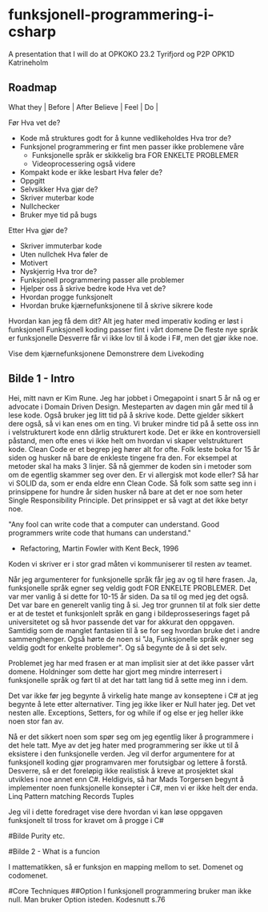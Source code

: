 # funksjonell-programmering-i-csharp
A presentation that I will do at OPKOKO 23.2 Tyrifjord og P2P OPK1D Katrineholm

## Roadmap

What they | Before | After
Believe   |
Feel      |
Do        |         

Før
Hva vet de?
  * Kode må struktures godt for å kunne vedlikeholdes
Hva tror de?
  * Funksjonel programmering er fint men passer ikke problemene våre
    * Funksjonelle språk er skikkelig bra FOR ENKELTE PROBLEMER
    * Videoprocessering også videre
  * Kompakt kode er ikke lesbart
Hva føler de?
 * Oppgitt
 * Selvsikker
Hva gjør de?
  * Skriver muterbar kode
  * Nullchecker
  * Bruker mye tid på bugs

Etter
Hva gjør de?
  * Skriver immuterbar kode
  * Uten nullchek
Hva føler de
  * Motivert
  * Nyskjerrig
Hva tror de?
  * Funksjonell programmering passer alle problemer
  * Hjelper oss å skrive bedre kode
Hva vet de?
  * Hvordan progge funksjonelt
  * Hvordan bruke kjærnefunksjonene til å skrive sikrere kode

Hvordan kan jeg få dem dit?
Alt jeg hater med imperativ koding er løst i funksjonell
Funksjonell koding passer fint i vårt domene
De fleste nye språk er funksjonelle
Desverre får vi ikke lov til å kode i F#, men det gjør ikke noe.

Vise dem kjærnefunksjonene
Demonstrere dem
Livekoding


## Bilde 1 - Intro
Hei, mitt navn er Kim Rune. Jeg har jobbet i Omegapoint i snart 5 år nå og er advocate i Domain Driven Design.
Mesteparten av dagen min går med til å lese kode. Også bruker jeg litt tid på å skrive kode. Dette gjelder sikkert dere også,
så vi kan enes om en ting. Vi bruker mindre tid på å sette oss inn i velstrukturert kode enn dårlig strukturert kode.
Det er ikke en kontroversiell påstand, men ofte enes vi ikke helt om hvordan vi skaper velstrukturert kode.
Clean Code er et begrep jeg hører alt for ofte. Folk leste boka for 15 år siden og husker nå bare de enkleste tingene fra den.
For eksempel at metoder skal ha maks 3 linjer. Så nå gjemmer de koden sin i metoder som om de egentlig skammer seg over den. 
Er vi allergisk mot kode eller?
Så har vi SOLID da, som er enda eldre enn Clean Code. Så folk som satte seg inn i prinsippene for hundre år siden husker nå bare at det
er noe som heter Single Responsibility Principle. Det prinsippet er så vagt at det ikke betyr noe.


"Any fool can write code that a computer can understand. Good programmers write code that humans can understand." 
- Refactoring, Martin Fowler with Kent Beck, 1996

Koden vi skriver er i stor grad måten vi kommuniserer til resten av teamet.



Når jeg argumenterer for funksjonelle språk får jeg av og til høre frasen.
Ja, funksjonelle språk egner seg veldig godt FOR ENKELTE PROBLEMER.
Det var mer vanlig å si dette for 10-15 år siden. Da sa til og med jeg det også.
Det var bare en generelt vanlig ting å si.
Jeg tror grunnen til at folk sier dette er at de testet et funksjonlelt språk en gang i bildeprosseserings faget på universitetet og så
hvor passende det var for akkurat den oppgaven. Samtidig som de manglet fantasien
til å se for seg hvordan bruke det i andre sammenghenger. Også hørte de noen si
"Ja, Funksjonelle språk egner seg veldig godt for enkelte problemer". Og så  begynte de 
å si det selv.

Problemet jeg har med frasen er at man implisit sier at det ikke passer vårt domene. Holdninger som dette har
gjort meg mindre interresert i funksjonelle språk og ført til at det har tatt lang tid å sette meg inn i dem.

Det var ikke før jeg begynte å virkelig hate mange av konseptene i C# at jeg begynte å lete etter alternativer.
Ting jeg ikke liker er 
Null hater jeg. Det vet nesten alle.
Exceptions,
Setters,
for og while
if og else er jeg heller ikke noen stor fan av.

Nå er det sikkert noen som spør seg om jeg egentlig liker å programmere i det hele tatt.
Mye av det jeg hater med programmering ser ikke ut til å eksistere i den funksjonelle verden. 
Jeg vil derfor argumentere for at funksjonell koding gjør programvaren mer forutsigbar og lettere å forstå.
Desverre, så er det foreløpig ikke realistisk å kreve at prosjektet skal utvikles i noe annet enn C#.
Heldigvis, så har Mads Torgersen begynt å implementer noen funksjonelle konsepter i C#, men vi er ikke helt der enda.
Linq
Pattern matching
Records
Tuples

Jeg vil i dette foredraget vise dere hvordan vi kan løse oppgaven funksjonelt til tross for kravet om å
progge i C#

#Bilde Purity etc.

#Bilde 2 - What is a funcion

I mattematikken, så er funksjon en mapping mellom to set. Domenet og codomenet. 

#Core Techniques
##Option
I funksjonell programmering bruker man ikke null.
Man bruker Option isteden. 
Kodesnutt s.76






